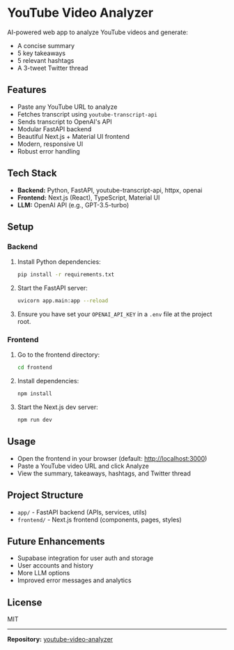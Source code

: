 # YouTube Video Analyzer

AI-powered web app to analyze YouTube videos and generate:
- A concise summary
- 5 key takeaways
- 5 relevant hashtags
- A 3-tweet Twitter thread

## Features
- Paste any YouTube URL to analyze
- Fetches transcript using `youtube-transcript-api`
- Sends transcript to OpenAI's API
- Modular FastAPI backend
- Beautiful Next.js + Material UI frontend
- Modern, responsive UI
- Robust error handling

## Tech Stack
- **Backend:** Python, FastAPI, youtube-transcript-api, httpx, openai
- **Frontend:** Next.js (React), TypeScript, Material UI
- **LLM:** OpenAI API (e.g., GPT-3.5-turbo)

## Setup

### Backend
1. Install Python dependencies:
   ```bash
   pip install -r requirements.txt
   ```
2. Start the FastAPI server:
   ```bash
   uvicorn app.main:app --reload
   ```
3. Ensure you have set your `OPENAI_API_KEY` in a `.env` file at the project root.

### Frontend
1. Go to the frontend directory:
   ```bash
   cd frontend
   ```
2. Install dependencies:
   ```bash
   npm install
   ```
3. Start the Next.js dev server:
   ```bash
   npm run dev
   ```

## Usage
- Open the frontend in your browser (default: [http://localhost:3000](http://localhost:3000))
- Paste a YouTube video URL and click Analyze
- View the summary, takeaways, hashtags, and Twitter thread

## Project Structure
- `app/` - FastAPI backend (APIs, services, utils)
- `frontend/` - Next.js frontend (components, pages, styles)

## Future Enhancements
- Supabase integration for user auth and storage
- User accounts and history
- More LLM options
- Improved error messages and analytics

## License
MIT

---

**Repository:** [youtube-video-analyzer](https://github.com/bharadwaj-mahablesh/youtube-video-analyzer) 